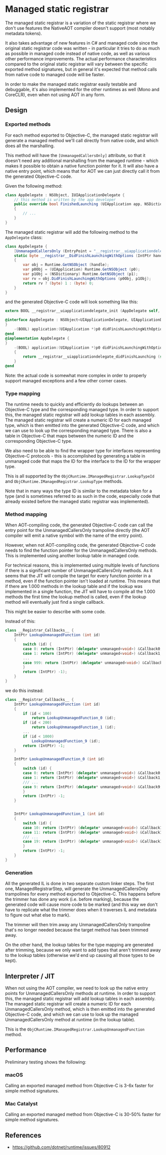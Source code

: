 # Managed static registrar

The managed static registrar is a variation of the static registrar where we
don't use features the NativeAOT compiler doesn't support (most notably
metadata tokens).

It also takes advantage of new features in C# and managed code since the
original static registrar code was written - in particular it tries to do as
much as possible in managed code instead of native code, as well as various
other performance improvements. The actual performance characteristics
compared to the original static registrar will vary between the specific
exported method signatures, but in general it's expected that method calls
from native code to managed code will be faster.

In order to make the managed static registrar easily testable and debuggable,
it's also implemented for the other runtimes as well (Mono and CoreCLR), even
when not using AOT in any form.

## Design

### Exported methods

For each method exported to Objective-C, the managed static registrar will
generate a managed method we'll call directly from native code, and which does
all the marshalling.

This method will have the `[UnmanagedCallersOnly]` attribute, so that it doesn't
need any additional marshalling from the managed runtime - which makes it
possible to obtain a native function pointer for it. It will also have a
native entry point, which means that for AOT we can just directly call it from
the generated Objective-C code.

Given the following method:

```csharp
class AppDelegate : NSObject, IUIApplicationDelegate {
    // this method is written by the app developer
    public override bool FinishedLaunching (UIApplication app, NSDictionary options)
    {
        // ...
    }
}
```

The managed static registrar will add the following method to the `AppDelegate` class:

```csharp
class AppDelegate {
    [UnmanagedCallersOnly (EntryPoint = "__registrar__uiapplicationdelegate_didFinishLaunching")]
    static byte __registrar__DidFinishLaunchingWithOptions (IntPtr handle, IntPtr selector, IntPtr p0, IntPtr p1)
    {
        var obj = Runtime.GetNSObject (handle);
        var p0Obj = (UIApplication) Runtime.GetNSObject (p0);
        var p1Obj = (NSDictionary) Runtime.GetNSObject (p1);
        var rv = obj.DidFinishLaunchingWithOptions (p0Obj, p1Obj);
        return rv ? (byte) 1 : (byte) 0;
    }
}
```

and the generated Objective-C code will look something like this:

```objective-c
extern BOOL __registrar__uiapplicationdelegate_init (AppDelegate self, SEL _cmd, UIApplication* p0, NSDictionary* p1);

@interface AppDelegate : NSObject<UIApplicationDelegate, UIApplicationDelegate> {
}
    -(BOOL) application:(UIApplication *)p0 didFinishLaunchingWithOptions:(NSDictionary *)p1;
@end
@implementation AppDelegate {
}
    -(BOOL) application:(UIApplication *)p0 didFinishLaunchingWithOptions:(NSDictionary *)p1
    {
        return __registrar__uiapplicationdelegate_didFinishLaunching (self, _cmd, p0, p1);
    }
@end
```

Note: the actual code is somewhat more complex in order to properly support
managed exceptions and a few other corner cases.

### Type mapping

The runtime needs to quickly and efficiently do lookups between an Objective-C
type and the corresponding managed type. In order to support this, the managed
static registrar will add lookup tables in each assembly. The managed static
registrar will create a numeric ID for each managed type, which is then
emitted into the generated Objective-C code, and which we can use to look up
the corresponding managed type. There is also a table in Objective-C that maps
between the numeric ID and the corresponding Objective-C type.

We also need to be able to find the wrapper type for interfaces representing
Objective-C protocols - this is accomplished by generating a table in
unmanaged code that maps the ID for the interface to the ID for the wrapper
type.

This is all supported by the `ObjCRuntime.IManagedRegistrar.LookupTypeId` and
`ObjCRuntime.IManagedRegistrar.LookupType` methods.

Note that in many ways the type ID is similar to the metadata token for a type
(and is sometimes referred to as such in the code, especially code that
already existed before the managed static registrar was implemented).

### Method mapping

When AOT-compiling code, the generated Objective-C code can call the entry
point for the UnmanagedCallersOnly trampoline directly (the AOT compiler will
emit a native symbol with the name of the entry point).

However, when not AOT-compiling code, the generated Objective-C code needs to
find the function pointer for the UnmanagedCallersOnly methods. This is
implemented using another lookup table in managed code.

For technical reasons, this is implemented using multiple levels of functions if
there is a significant number of UnmanagedCallersOnly methods. As it seems
that the JIT will compile the target for every function pointer in a method,
even if the function pointer isn't loaded at runtime. This means that if
there are 1.000 methods in the lookup table and if the lookup was
implemented in a single function, the JIT will have to compile all
the 1.000 methods the first time the lookup method is called, even 
if the lookup method will eventually just find a single callback.

This might be easier to describe with some code.

Instead of this:

```csharp
class __Registrar_Callbacks__ {
    IntPtr LookupUnmanagedFunction (int id)
    {
        switch (id) {
        case 0: return (IntPtr) (delegate* unmanaged<void>) &Callback0;
        case 1: return (IntPtr) (delegate* unmanaged<void>) &Callback1;
        ...
        case 999: return (IntPtr) (delegate* unmanaged<void>) &Callback999;
        }
        return (IntPtr) -1);
    }
}
```

we do this instead:

```csharp
class __Registrar_Callbacks__ {
    IntPtr LookupUnmanagedFunction (int id)
    {
        if (id < 100)
            return LookupUnmanagedFunction_0 (id);
        if (id < 200)
            return LookupUnmanagedFunction_1 (id);
        ...
        if (id < 1000)
            LookupUnmanagedFunction_9 (id);
        return (IntPtr) -1;
    }

    IntPtr LookupUnmanagedFunction_0 (int id)
    {
        switch (id) {
        case 0: return (IntPtr) (delegate* unmanaged<void>) &Callback0;
        case 1: return (IntPtr) (delegate* unmanaged<void>) &Callback1;
        /// ...
        case 9: return (IntPtr) (delegate* unmanaged<void>) &Callback9;
        }
        return (IntPtr) -1;
    }


    IntPtr LookupUnmanagedFunction_1 (int id)
    {
        switch (id) {
        case 10: return (IntPtr) (delegate* unmanaged<void>) &Callback10;
        case 11: return (IntPtr) (delegate* unmanaged<void>) &Callback11;
        /// ...
        case 19: return (IntPtr) (delegate* unmanaged<void>) &Callback19;
        }
        return (IntPtr) -1;
    }
}
```


### Generation

All the generated IL is done in two separate custom linker steps. The first
one, ManagedRegistrarStep, will generate the UnmanagedCallersOnly trampolines
for every method exported to Objective-C. This happens before the trimmer has
done any work (i.e. before marking), because the generated code will cause
more code to be marked (and this way we don't have to replicate what the
trimmer does when it traverses IL and metadata to figure out what else to
mark).

The trimmer will then trim away any UnmanagedCallersOnly trampoline that's no
longer needed because the target method has been trimmed away.

On the other hand, the lookup tables for the type mapping are generated after
trimming, because we only want to add types that aren't trimmed away to the
lookup tables (otherwise we'd end up causing all those types to be kept).

## Interpreter / JIT

When not using the AOT compiler, we need to look up the native entry points
for UnmanagedCallersOnly methods at runtime. In order to support this, the
managed static registrar will add lookup tables in each assembly. The managed
static registrar will create a numeric ID for each UnmanagedCallersOnly
method, which is then emitted into the generated Objective-C code, and which
we can use to look up the managed UnmanagedCallersOnly method at runtime (in
the lookup table).

This is the `ObjCRuntime.IManagedRegistrar.LookupUnmanagedFunction` method.

## Performance

Preliminary testing shows the following:

### macOS

Calling an exported managed method from Objective-C is 3-6x faster for simple method signatures.

### Mac Catalyst

Calling an exported managed method from Objective-C is 30-50% faster for simple method signatures.

## References

* https://github.com/dotnet/runtime/issues/80912
